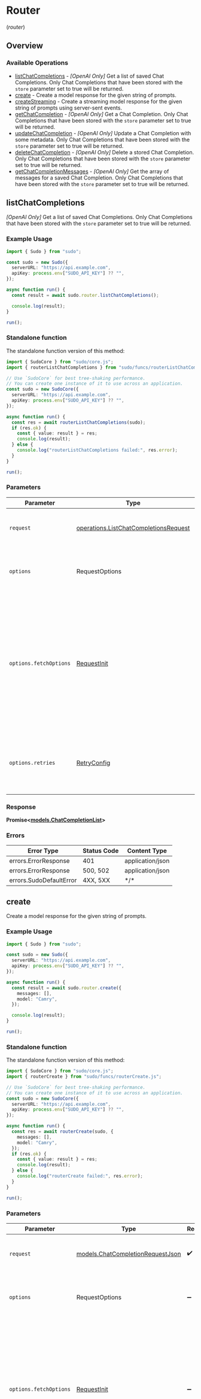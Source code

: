 # Router
(*router*)

## Overview

### Available Operations

* [listChatCompletions](#listchatcompletions) - *[OpenAI Only]* Get a list of saved Chat Completions. Only Chat Completions that have been stored with the `store` parameter set to true will be returned.
* [create](#create) - Create a model response for the given string of prompts.
* [createStreaming](#createstreaming) - Create a streaming model response for the given string of prompts using server-sent events.
* [getChatCompletion](#getchatcompletion) - *[OpenAI Only]* Get a Chat Completion. Only Chat Completions that have been stored with the `store` parameter set to true will be returned.
* [updateChatCompletion](#updatechatcompletion) - *[OpenAI Only]* Update a Chat Completion with some metadata. Only Chat Completions that have been stored with the `store` parameter set to true will be returned.
* [deleteChatCompletion](#deletechatcompletion) - *[OpenAI Only]* Delete a stored Chat Completion. Only Chat Completions that have been stored with the `store` parameter set to true will be returned.
* [getChatCompletionMessages](#getchatcompletionmessages) - *[OpenAI Only]* Get the array of messages for a saved Chat Completion. Only Chat Completions that have been stored with the `store` parameter set to true will be returned.

## listChatCompletions

*[OpenAI Only]* Get a list of saved Chat Completions. Only Chat Completions that have been stored with the `store` parameter set to true will be returned.

### Example Usage

<!-- UsageSnippet language="typescript" operationID="listChatCompletions" method="get" path="/v1/chat/completions" -->
```typescript
import { Sudo } from "sudo";

const sudo = new Sudo({
  serverURL: "https://api.example.com",
  apiKey: process.env["SUDO_API_KEY"] ?? "",
});

async function run() {
  const result = await sudo.router.listChatCompletions();

  console.log(result);
}

run();
```

### Standalone function

The standalone function version of this method:

```typescript
import { SudoCore } from "sudo/core.js";
import { routerListChatCompletions } from "sudo/funcs/routerListChatCompletions.js";

// Use `SudoCore` for best tree-shaking performance.
// You can create one instance of it to use across an application.
const sudo = new SudoCore({
  serverURL: "https://api.example.com",
  apiKey: process.env["SUDO_API_KEY"] ?? "",
});

async function run() {
  const res = await routerListChatCompletions(sudo);
  if (res.ok) {
    const { value: result } = res;
    console.log(result);
  } else {
    console.log("routerListChatCompletions failed:", res.error);
  }
}

run();
```

### Parameters

| Parameter                                                                                                                                                                      | Type                                                                                                                                                                           | Required                                                                                                                                                                       | Description                                                                                                                                                                    |
| ------------------------------------------------------------------------------------------------------------------------------------------------------------------------------ | ------------------------------------------------------------------------------------------------------------------------------------------------------------------------------ | ------------------------------------------------------------------------------------------------------------------------------------------------------------------------------ | ------------------------------------------------------------------------------------------------------------------------------------------------------------------------------ |
| `request`                                                                                                                                                                      | [operations.ListChatCompletionsRequest](../../models/operations/listchatcompletionsrequest.md)                                                                                 | :heavy_check_mark:                                                                                                                                                             | The request object to use for the request.                                                                                                                                     |
| `options`                                                                                                                                                                      | RequestOptions                                                                                                                                                                 | :heavy_minus_sign:                                                                                                                                                             | Used to set various options for making HTTP requests.                                                                                                                          |
| `options.fetchOptions`                                                                                                                                                         | [RequestInit](https://developer.mozilla.org/en-US/docs/Web/API/Request/Request#options)                                                                                        | :heavy_minus_sign:                                                                                                                                                             | Options that are passed to the underlying HTTP request. This can be used to inject extra headers for examples. All `Request` options, except `method` and `body`, are allowed. |
| `options.retries`                                                                                                                                                              | [RetryConfig](../../lib/utils/retryconfig.md)                                                                                                                                  | :heavy_minus_sign:                                                                                                                                                             | Enables retrying HTTP requests under certain failure conditions.                                                                                                               |

### Response

**Promise\<[models.ChatCompletionList](../../models/chatcompletionlist.md)\>**

### Errors

| Error Type              | Status Code             | Content Type            |
| ----------------------- | ----------------------- | ----------------------- |
| errors.ErrorResponse    | 401                     | application/json        |
| errors.ErrorResponse    | 500, 502                | application/json        |
| errors.SudoDefaultError | 4XX, 5XX                | \*/\*                   |

## create

Create a model response for the given string of prompts.

### Example Usage

<!-- UsageSnippet language="typescript" operationID="create" method="post" path="/v1/chat/completions" -->
```typescript
import { Sudo } from "sudo";

const sudo = new Sudo({
  serverURL: "https://api.example.com",
  apiKey: process.env["SUDO_API_KEY"] ?? "",
});

async function run() {
  const result = await sudo.router.create({
    messages: [],
    model: "Camry",
  });

  console.log(result);
}

run();
```

### Standalone function

The standalone function version of this method:

```typescript
import { SudoCore } from "sudo/core.js";
import { routerCreate } from "sudo/funcs/routerCreate.js";

// Use `SudoCore` for best tree-shaking performance.
// You can create one instance of it to use across an application.
const sudo = new SudoCore({
  serverURL: "https://api.example.com",
  apiKey: process.env["SUDO_API_KEY"] ?? "",
});

async function run() {
  const res = await routerCreate(sudo, {
    messages: [],
    model: "Camry",
  });
  if (res.ok) {
    const { value: result } = res;
    console.log(result);
  } else {
    console.log("routerCreate failed:", res.error);
  }
}

run();
```

### Parameters

| Parameter                                                                                                                                                                      | Type                                                                                                                                                                           | Required                                                                                                                                                                       | Description                                                                                                                                                                    |
| ------------------------------------------------------------------------------------------------------------------------------------------------------------------------------ | ------------------------------------------------------------------------------------------------------------------------------------------------------------------------------ | ------------------------------------------------------------------------------------------------------------------------------------------------------------------------------ | ------------------------------------------------------------------------------------------------------------------------------------------------------------------------------ |
| `request`                                                                                                                                                                      | [models.ChatCompletionRequestJson](../../models/chatcompletionrequestjson.md)                                                                                                  | :heavy_check_mark:                                                                                                                                                             | The request object to use for the request.                                                                                                                                     |
| `options`                                                                                                                                                                      | RequestOptions                                                                                                                                                                 | :heavy_minus_sign:                                                                                                                                                             | Used to set various options for making HTTP requests.                                                                                                                          |
| `options.fetchOptions`                                                                                                                                                         | [RequestInit](https://developer.mozilla.org/en-US/docs/Web/API/Request/Request#options)                                                                                        | :heavy_minus_sign:                                                                                                                                                             | Options that are passed to the underlying HTTP request. This can be used to inject extra headers for examples. All `Request` options, except `method` and `body`, are allowed. |
| `options.retries`                                                                                                                                                              | [RetryConfig](../../lib/utils/retryconfig.md)                                                                                                                                  | :heavy_minus_sign:                                                                                                                                                             | Enables retrying HTTP requests under certain failure conditions.                                                                                                               |

### Response

**Promise\<[models.ChatCompletion](../../models/chatcompletion.md)\>**

### Errors

| Error Type              | Status Code             | Content Type            |
| ----------------------- | ----------------------- | ----------------------- |
| errors.ErrorResponse    | 400, 401                | application/json        |
| errors.ErrorResponse    | 500, 502                | application/json        |
| errors.SudoDefaultError | 4XX, 5XX                | \*/\*                   |

## createStreaming

Create a streaming model response for the given string of prompts using server-sent events.

### Example Usage

<!-- UsageSnippet language="typescript" operationID="createStreaming" method="post" path="/v1/chat/completions#stream" -->
```typescript
import { Sudo } from "sudo";

const sudo = new Sudo({
  serverURL: "https://api.example.com",
  apiKey: process.env["SUDO_API_KEY"] ?? "",
});

async function run() {
  const result = await sudo.router.createStreaming({
    messages: [
      {
        content: "<value>",
        role: "<value>",
      },
    ],
    model: "PT Cruiser",
  });

  for await (const event of result) {
    // Handle the event
    console.log(event);
  }
}

run();
```

### Standalone function

The standalone function version of this method:

```typescript
import { SudoCore } from "sudo/core.js";
import { routerCreateStreaming } from "sudo/funcs/routerCreateStreaming.js";

// Use `SudoCore` for best tree-shaking performance.
// You can create one instance of it to use across an application.
const sudo = new SudoCore({
  serverURL: "https://api.example.com",
  apiKey: process.env["SUDO_API_KEY"] ?? "",
});

async function run() {
  const res = await routerCreateStreaming(sudo, {
    messages: [
      {
        content: "<value>",
        role: "<value>",
      },
    ],
    model: "PT Cruiser",
  });
  if (res.ok) {
    const { value: result } = res;
    for await (const event of result) {
    // Handle the event
    console.log(event);
  }
  } else {
    console.log("routerCreateStreaming failed:", res.error);
  }
}

run();
```

### Parameters

| Parameter                                                                                                                                                                      | Type                                                                                                                                                                           | Required                                                                                                                                                                       | Description                                                                                                                                                                    |
| ------------------------------------------------------------------------------------------------------------------------------------------------------------------------------ | ------------------------------------------------------------------------------------------------------------------------------------------------------------------------------ | ------------------------------------------------------------------------------------------------------------------------------------------------------------------------------ | ------------------------------------------------------------------------------------------------------------------------------------------------------------------------------ |
| `request`                                                                                                                                                                      | [models.ChatCompletionRequestStream](../../models/chatcompletionrequeststream.md)                                                                                              | :heavy_check_mark:                                                                                                                                                             | The request object to use for the request.                                                                                                                                     |
| `options`                                                                                                                                                                      | RequestOptions                                                                                                                                                                 | :heavy_minus_sign:                                                                                                                                                             | Used to set various options for making HTTP requests.                                                                                                                          |
| `options.fetchOptions`                                                                                                                                                         | [RequestInit](https://developer.mozilla.org/en-US/docs/Web/API/Request/Request#options)                                                                                        | :heavy_minus_sign:                                                                                                                                                             | Options that are passed to the underlying HTTP request. This can be used to inject extra headers for examples. All `Request` options, except `method` and `body`, are allowed. |
| `options.retries`                                                                                                                                                              | [RetryConfig](../../lib/utils/retryconfig.md)                                                                                                                                  | :heavy_minus_sign:                                                                                                                                                             | Enables retrying HTTP requests under certain failure conditions.                                                                                                               |

### Response

**Promise\<[EventStream<models.ChatCompletionChunk>](../../models/.md)\>**

### Errors

| Error Type              | Status Code             | Content Type            |
| ----------------------- | ----------------------- | ----------------------- |
| errors.ErrorResponse    | 400, 401                | application/json        |
| errors.ErrorResponse    | 500, 502                | application/json        |
| errors.SudoDefaultError | 4XX, 5XX                | \*/\*                   |

## getChatCompletion

*[OpenAI Only]* Get a Chat Completion. Only Chat Completions that have been stored with the `store` parameter set to true will be returned.

### Example Usage

<!-- UsageSnippet language="typescript" operationID="getChatCompletion" method="get" path="/v1/chat/completions/{completion_id}" -->
```typescript
import { Sudo } from "sudo";

const sudo = new Sudo({
  serverURL: "https://api.example.com",
  apiKey: process.env["SUDO_API_KEY"] ?? "",
});

async function run() {
  const result = await sudo.router.getChatCompletion({
    completionId: "<id>",
  });

  console.log(result);
}

run();
```

### Standalone function

The standalone function version of this method:

```typescript
import { SudoCore } from "sudo/core.js";
import { routerGetChatCompletion } from "sudo/funcs/routerGetChatCompletion.js";

// Use `SudoCore` for best tree-shaking performance.
// You can create one instance of it to use across an application.
const sudo = new SudoCore({
  serverURL: "https://api.example.com",
  apiKey: process.env["SUDO_API_KEY"] ?? "",
});

async function run() {
  const res = await routerGetChatCompletion(sudo, {
    completionId: "<id>",
  });
  if (res.ok) {
    const { value: result } = res;
    console.log(result);
  } else {
    console.log("routerGetChatCompletion failed:", res.error);
  }
}

run();
```

### Parameters

| Parameter                                                                                                                                                                      | Type                                                                                                                                                                           | Required                                                                                                                                                                       | Description                                                                                                                                                                    |
| ------------------------------------------------------------------------------------------------------------------------------------------------------------------------------ | ------------------------------------------------------------------------------------------------------------------------------------------------------------------------------ | ------------------------------------------------------------------------------------------------------------------------------------------------------------------------------ | ------------------------------------------------------------------------------------------------------------------------------------------------------------------------------ |
| `request`                                                                                                                                                                      | [operations.GetChatCompletionRequest](../../models/operations/getchatcompletionrequest.md)                                                                                     | :heavy_check_mark:                                                                                                                                                             | The request object to use for the request.                                                                                                                                     |
| `options`                                                                                                                                                                      | RequestOptions                                                                                                                                                                 | :heavy_minus_sign:                                                                                                                                                             | Used to set various options for making HTTP requests.                                                                                                                          |
| `options.fetchOptions`                                                                                                                                                         | [RequestInit](https://developer.mozilla.org/en-US/docs/Web/API/Request/Request#options)                                                                                        | :heavy_minus_sign:                                                                                                                                                             | Options that are passed to the underlying HTTP request. This can be used to inject extra headers for examples. All `Request` options, except `method` and `body`, are allowed. |
| `options.retries`                                                                                                                                                              | [RetryConfig](../../lib/utils/retryconfig.md)                                                                                                                                  | :heavy_minus_sign:                                                                                                                                                             | Enables retrying HTTP requests under certain failure conditions.                                                                                                               |

### Response

**Promise\<[models.ChatCompletion](../../models/chatcompletion.md)\>**

### Errors

| Error Type              | Status Code             | Content Type            |
| ----------------------- | ----------------------- | ----------------------- |
| errors.ErrorResponse    | 400, 401                | application/json        |
| errors.ErrorResponse    | 500, 502                | application/json        |
| errors.SudoDefaultError | 4XX, 5XX                | \*/\*                   |

## updateChatCompletion

*[OpenAI Only]* Update a Chat Completion with some metadata. Only Chat Completions that have been stored with the `store` parameter set to true will be returned.

### Example Usage

<!-- UsageSnippet language="typescript" operationID="updateChatCompletion" method="post" path="/v1/chat/completions/{completion_id}" -->
```typescript
import { Sudo } from "sudo";

const sudo = new Sudo({
  serverURL: "https://api.example.com",
  apiKey: process.env["SUDO_API_KEY"] ?? "",
});

async function run() {
  const result = await sudo.router.updateChatCompletion({
    completionId: "<id>",
    requestBody: {
      metadata: {

      },
    },
  });

  console.log(result);
}

run();
```

### Standalone function

The standalone function version of this method:

```typescript
import { SudoCore } from "sudo/core.js";
import { routerUpdateChatCompletion } from "sudo/funcs/routerUpdateChatCompletion.js";

// Use `SudoCore` for best tree-shaking performance.
// You can create one instance of it to use across an application.
const sudo = new SudoCore({
  serverURL: "https://api.example.com",
  apiKey: process.env["SUDO_API_KEY"] ?? "",
});

async function run() {
  const res = await routerUpdateChatCompletion(sudo, {
    completionId: "<id>",
    requestBody: {
      metadata: {
  
      },
    },
  });
  if (res.ok) {
    const { value: result } = res;
    console.log(result);
  } else {
    console.log("routerUpdateChatCompletion failed:", res.error);
  }
}

run();
```

### Parameters

| Parameter                                                                                                                                                                      | Type                                                                                                                                                                           | Required                                                                                                                                                                       | Description                                                                                                                                                                    |
| ------------------------------------------------------------------------------------------------------------------------------------------------------------------------------ | ------------------------------------------------------------------------------------------------------------------------------------------------------------------------------ | ------------------------------------------------------------------------------------------------------------------------------------------------------------------------------ | ------------------------------------------------------------------------------------------------------------------------------------------------------------------------------ |
| `request`                                                                                                                                                                      | [operations.UpdateChatCompletionRequest](../../models/operations/updatechatcompletionrequest.md)                                                                               | :heavy_check_mark:                                                                                                                                                             | The request object to use for the request.                                                                                                                                     |
| `options`                                                                                                                                                                      | RequestOptions                                                                                                                                                                 | :heavy_minus_sign:                                                                                                                                                             | Used to set various options for making HTTP requests.                                                                                                                          |
| `options.fetchOptions`                                                                                                                                                         | [RequestInit](https://developer.mozilla.org/en-US/docs/Web/API/Request/Request#options)                                                                                        | :heavy_minus_sign:                                                                                                                                                             | Options that are passed to the underlying HTTP request. This can be used to inject extra headers for examples. All `Request` options, except `method` and `body`, are allowed. |
| `options.retries`                                                                                                                                                              | [RetryConfig](../../lib/utils/retryconfig.md)                                                                                                                                  | :heavy_minus_sign:                                                                                                                                                             | Enables retrying HTTP requests under certain failure conditions.                                                                                                               |

### Response

**Promise\<[models.ChatCompletion](../../models/chatcompletion.md)\>**

### Errors

| Error Type              | Status Code             | Content Type            |
| ----------------------- | ----------------------- | ----------------------- |
| errors.ErrorResponse    | 400, 401                | application/json        |
| errors.ErrorResponse    | 500, 502                | application/json        |
| errors.SudoDefaultError | 4XX, 5XX                | \*/\*                   |

## deleteChatCompletion

*[OpenAI Only]* Delete a stored Chat Completion. Only Chat Completions that have been stored with the `store` parameter set to true will be returned.

### Example Usage

<!-- UsageSnippet language="typescript" operationID="deleteChatCompletion" method="delete" path="/v1/chat/completions/{completion_id}" -->
```typescript
import { Sudo } from "sudo";

const sudo = new Sudo({
  serverURL: "https://api.example.com",
  apiKey: process.env["SUDO_API_KEY"] ?? "",
});

async function run() {
  const result = await sudo.router.deleteChatCompletion({
    completionId: "<id>",
  });

  console.log(result);
}

run();
```

### Standalone function

The standalone function version of this method:

```typescript
import { SudoCore } from "sudo/core.js";
import { routerDeleteChatCompletion } from "sudo/funcs/routerDeleteChatCompletion.js";

// Use `SudoCore` for best tree-shaking performance.
// You can create one instance of it to use across an application.
const sudo = new SudoCore({
  serverURL: "https://api.example.com",
  apiKey: process.env["SUDO_API_KEY"] ?? "",
});

async function run() {
  const res = await routerDeleteChatCompletion(sudo, {
    completionId: "<id>",
  });
  if (res.ok) {
    const { value: result } = res;
    console.log(result);
  } else {
    console.log("routerDeleteChatCompletion failed:", res.error);
  }
}

run();
```

### Parameters

| Parameter                                                                                                                                                                      | Type                                                                                                                                                                           | Required                                                                                                                                                                       | Description                                                                                                                                                                    |
| ------------------------------------------------------------------------------------------------------------------------------------------------------------------------------ | ------------------------------------------------------------------------------------------------------------------------------------------------------------------------------ | ------------------------------------------------------------------------------------------------------------------------------------------------------------------------------ | ------------------------------------------------------------------------------------------------------------------------------------------------------------------------------ |
| `request`                                                                                                                                                                      | [operations.DeleteChatCompletionRequest](../../models/operations/deletechatcompletionrequest.md)                                                                               | :heavy_check_mark:                                                                                                                                                             | The request object to use for the request.                                                                                                                                     |
| `options`                                                                                                                                                                      | RequestOptions                                                                                                                                                                 | :heavy_minus_sign:                                                                                                                                                             | Used to set various options for making HTTP requests.                                                                                                                          |
| `options.fetchOptions`                                                                                                                                                         | [RequestInit](https://developer.mozilla.org/en-US/docs/Web/API/Request/Request#options)                                                                                        | :heavy_minus_sign:                                                                                                                                                             | Options that are passed to the underlying HTTP request. This can be used to inject extra headers for examples. All `Request` options, except `method` and `body`, are allowed. |
| `options.retries`                                                                                                                                                              | [RetryConfig](../../lib/utils/retryconfig.md)                                                                                                                                  | :heavy_minus_sign:                                                                                                                                                             | Enables retrying HTTP requests under certain failure conditions.                                                                                                               |

### Response

**Promise\<[models.ChatDeletionConfirmation](../../models/chatdeletionconfirmation.md)\>**

### Errors

| Error Type              | Status Code             | Content Type            |
| ----------------------- | ----------------------- | ----------------------- |
| errors.ErrorResponse    | 400, 401                | application/json        |
| errors.ErrorResponse    | 500, 502                | application/json        |
| errors.SudoDefaultError | 4XX, 5XX                | \*/\*                   |

## getChatCompletionMessages

*[OpenAI Only]* Get the array of messages for a saved Chat Completion. Only Chat Completions that have been stored with the `store` parameter set to true will be returned.

### Example Usage

<!-- UsageSnippet language="typescript" operationID="getChatCompletionMessages" method="get" path="/v1/chat/completions/{completion_id}/messages" -->
```typescript
import { Sudo } from "sudo";

const sudo = new Sudo({
  serverURL: "https://api.example.com",
  apiKey: process.env["SUDO_API_KEY"] ?? "",
});

async function run() {
  const result = await sudo.router.getChatCompletionMessages({
    completionId: "<id>",
  });

  console.log(result);
}

run();
```

### Standalone function

The standalone function version of this method:

```typescript
import { SudoCore } from "sudo/core.js";
import { routerGetChatCompletionMessages } from "sudo/funcs/routerGetChatCompletionMessages.js";

// Use `SudoCore` for best tree-shaking performance.
// You can create one instance of it to use across an application.
const sudo = new SudoCore({
  serverURL: "https://api.example.com",
  apiKey: process.env["SUDO_API_KEY"] ?? "",
});

async function run() {
  const res = await routerGetChatCompletionMessages(sudo, {
    completionId: "<id>",
  });
  if (res.ok) {
    const { value: result } = res;
    console.log(result);
  } else {
    console.log("routerGetChatCompletionMessages failed:", res.error);
  }
}

run();
```

### Parameters

| Parameter                                                                                                                                                                      | Type                                                                                                                                                                           | Required                                                                                                                                                                       | Description                                                                                                                                                                    |
| ------------------------------------------------------------------------------------------------------------------------------------------------------------------------------ | ------------------------------------------------------------------------------------------------------------------------------------------------------------------------------ | ------------------------------------------------------------------------------------------------------------------------------------------------------------------------------ | ------------------------------------------------------------------------------------------------------------------------------------------------------------------------------ |
| `request`                                                                                                                                                                      | [operations.GetChatCompletionMessagesRequest](../../models/operations/getchatcompletionmessagesrequest.md)                                                                     | :heavy_check_mark:                                                                                                                                                             | The request object to use for the request.                                                                                                                                     |
| `options`                                                                                                                                                                      | RequestOptions                                                                                                                                                                 | :heavy_minus_sign:                                                                                                                                                             | Used to set various options for making HTTP requests.                                                                                                                          |
| `options.fetchOptions`                                                                                                                                                         | [RequestInit](https://developer.mozilla.org/en-US/docs/Web/API/Request/Request#options)                                                                                        | :heavy_minus_sign:                                                                                                                                                             | Options that are passed to the underlying HTTP request. This can be used to inject extra headers for examples. All `Request` options, except `method` and `body`, are allowed. |
| `options.retries`                                                                                                                                                              | [RetryConfig](../../lib/utils/retryconfig.md)                                                                                                                                  | :heavy_minus_sign:                                                                                                                                                             | Enables retrying HTTP requests under certain failure conditions.                                                                                                               |

### Response

**Promise\<[models.ChatMessageList](../../models/chatmessagelist.md)\>**

### Errors

| Error Type              | Status Code             | Content Type            |
| ----------------------- | ----------------------- | ----------------------- |
| errors.ErrorResponse    | 400, 401                | application/json        |
| errors.ErrorResponse    | 500, 502                | application/json        |
| errors.SudoDefaultError | 4XX, 5XX                | \*/\*                   |